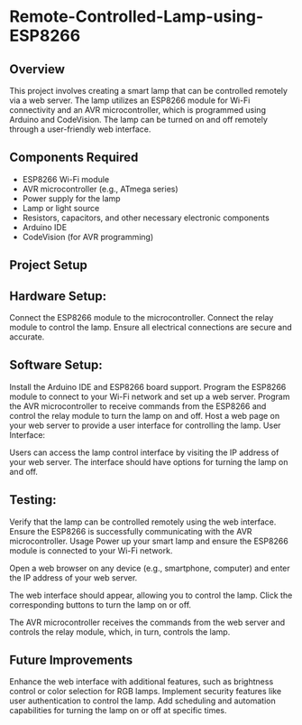 # Remote-Controlled-Lamp-using-ESP8266

## Overview
This project involves creating a smart lamp that can be controlled remotely via a web server. The lamp utilizes an ESP8266 module for Wi-Fi connectivity and an AVR microcontroller, which is programmed using Arduino and CodeVision. The lamp can be turned on and off remotely through a user-friendly web interface.

## Components Required

- ESP8266 Wi-Fi module
- AVR microcontroller (e.g., ATmega series)
- Power supply for the lamp
- Lamp or light source
- Resistors, capacitors, and other necessary electronic components
- Arduino IDE
- CodeVision (for AVR programming)
  
## Project Setup
## Hardware Setup:

Connect the ESP8266 module to the microcontroller.
Connect the relay module to control the lamp.
Ensure all electrical connections are secure and accurate.

## Software Setup:

Install the Arduino IDE and ESP8266 board support.
Program the ESP8266 module to connect to your Wi-Fi network and set up a web server.
Program the AVR microcontroller to receive commands from the ESP8266 and control the relay module to turn the lamp on and off.
Host a web page on your web server to provide a user interface for controlling the lamp.
User Interface:

Users can access the lamp control interface by visiting the IP address of your web server.
The interface should have options for turning the lamp on and off.

## Testing:

Verify that the lamp can be controlled remotely using the web interface.
Ensure the ESP8266 is successfully communicating with the AVR microcontroller.
Usage
Power up your smart lamp and ensure the ESP8266 module is connected to your Wi-Fi network.

Open a web browser on any device (e.g., smartphone, computer) and enter the IP address of your web server.

The web interface should appear, allowing you to control the lamp. Click the corresponding buttons to turn the lamp on or off.

The AVR microcontroller receives the commands from the web server and controls the relay module, which, in turn, controls the lamp.

## Future Improvements
Enhance the web interface with additional features, such as brightness control or color selection for RGB lamps.
Implement security features like user authentication to control the lamp.
Add scheduling and automation capabilities for turning the lamp on or off at specific times.
